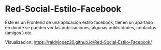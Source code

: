 # Red-Social-Estilo-Facebook
Este es un Frontend de una aplicacion estilo facebook, tienen un apartado en donde se pueden ver las publicaciones, algunas publicidades, contactos (amigos ) etc.

Visualizacion: https://raldylopez20.github.io/Red-Social-Estilo-Facebook/
